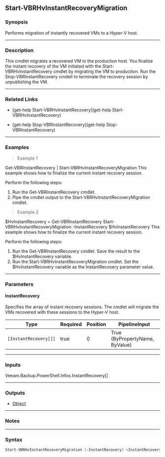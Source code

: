 Start-VBRHvInstantRecoveryMigration
-----------------------------------

### Synopsis
Performs migration of instantly recovered VMs to a Hyper-V host.

---

### Description

This cmdlet migrates a recovered VM to the production host. You finalize the instant recovery of the VM initiated with the Start-VBRHvInstantRecovery cmdlet by migrating the VM to production.
Run the Stop-VBRInstantRecovery cmdelt to terminate the recovery session by unpublishing the VM.

---

### Related Links
* [get-help Start-VBRHvInstantRecovery](get-help Start-VBRHvInstantRecovery)

* [get-help Stop-VBRInstantRecovery](get-help Stop-VBRInstantRecovery)

---

### Examples
> Example 1

Get-VBRInstantRecovery | Start-VBRHvInstantRecoveryMigration
This example shows how to finalize the current instant recovery session.

Perform the following steps:
1. Run the Get-VBRInstantRecovery cmdlet.
2. Pipe the cmdlet output to the Start-VBRHvInstantRecoveryMigration cmdlet.
> Example 2

$HvInstantRecovery = Get-VBRInstantRecovery
Start-VBRHvInstantRecoveryMigration -InstantRecovery $HvInstantRecovery
This example shows how to finalize the current instant recovery session.

Perform the following steps:
1. Run the Get-VBRInstantRecovery cmdlet. Save the result to the $HvInstantRecovery variable.
2. Run the Start-VBRHvInstantRecoveryMigration cmdlet. Set the $HvInstantRecovery variable as the InstantRecovery parameter value.

---

### Parameters
#### **InstantRecovery**
Specifies the array of instant recovery sessions.
The cmdlet will migrate the VMs recovered with these sessions to the Hyper-V host.

|Type                 |Required|Position|PipelineInput                 |
|---------------------|--------|--------|------------------------------|
|`[InstantRecovery[]]`|true    |0       |True (ByPropertyName, ByValue)|

---

### Inputs
Veeam.Backup.PowerShell.Infos.InstantRecovery[]

---

### Outputs
* [Object](https://learn.microsoft.com/en-us/dotnet/api/System.Object)

---

### Notes

---

### Syntax
```PowerShell
Start-VBRHvInstantRecoveryMigration [-InstantRecovery] <InstantRecovery[]> [<CommonParameters>]
```
